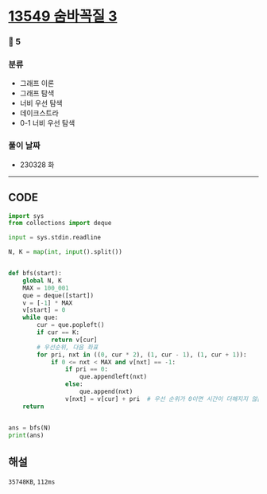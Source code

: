 # [13549 숨바꼭질 3](https://www.acmicpc.net/problem/13549)

### 🥇 5

### 분류

- 그래프 이론
- 그래프 탐색
- 너비 우선 탐색
- 데이크스트라
- 0-1 너비 우선 탐색

### 풀이 날짜

- 230328 화

---

## CODE

```python
import sys
from collections import deque

input = sys.stdin.readline

N, K = map(int, input().split())


def bfs(start):
    global N, K
    MAX = 100_001
    que = deque([start])
    v = [-1] * MAX
    v[start] = 0
    while que:
        cur = que.popleft()
        if cur == K:
            return v[cur]
        # 우선순위, 다음 좌표
        for pri, nxt in ((0, cur * 2), (1, cur - 1), (1, cur + 1)):
            if 0 <= nxt < MAX and v[nxt] == -1:
                if pri == 0:
                    que.appendleft(nxt)
                else:
                    que.append(nxt)
                v[nxt] = v[cur] + pri  # 우선 순위가 0이면 시간이 더해지지 않음 (+0이기 때문)
    return


ans = bfs(N)
print(ans)

```

## 해설

`35748KB`, `112ms`
